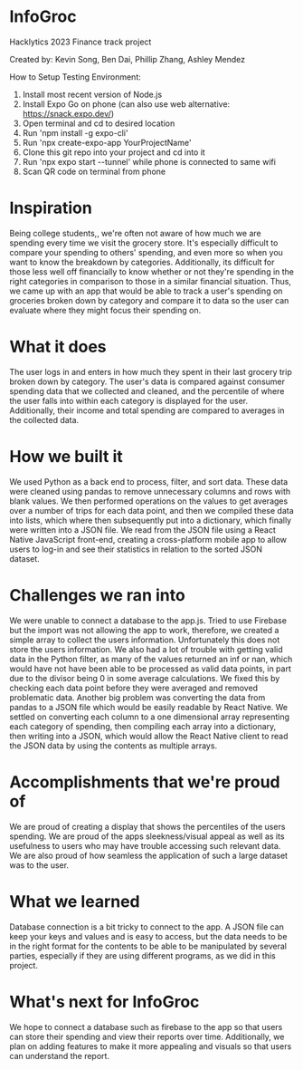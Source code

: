 # InfoGroc
Hacklytics 2023 Finance track project

Created by: Kevin Song, Ben Dai, Phillip Zhang, Ashley Mendez

How to Setup Testing Environment:

1. Install most recent version of Node.js
2. Install Expo Go on phone (can also use web alternative: https://snack.expo.dev/)
3. Open terminal and cd to desired location
4. Run 'npm install -g expo-cli'
5. Run 'npx create-expo-app YourProjectName'
6. Clone this git repo into your project and cd into it
7. Run 'npx expo start --tunnel' while phone is connected to same wifi
8. Scan QR code on terminal from phone


# Inspiration
Being college students,, we're often not aware of how much we are spending every time we visit the grocery store. It's especially difficult to compare your spending to others' spending, and even more so when you want to know the breakdown by categories. Additionally, its difficult for those less well off financially to know whether or not they're spending in the right categories in comparison to those in a similar financial situation. Thus, we came up with an app that would be able to track a user's spending on groceries broken down by category and compare it to data so the user can evaluate where they might focus their spending on.

# What it does
The user logs in and enters in how much they spent in their last grocery trip broken down by category. The user's data is compared against consumer spending data that we collected and cleaned, and the percentile of where the user falls into within each category is displayed for the user. Additionally, their income and total spending are compared to averages in the collected data.

# How we built it
We used Python as a back end to process, filter, and sort data. These data were cleaned using pandas to remove unnecessary columns and rows with blank values. We then performed operations on the values to get averages over a number of trips for each data point, and then we compiled these data into lists, which where then subsequently put into a dictionary, which finally were written into a JSON file. We read from the JSON file using a React Native JavaScript front-end, creating a cross-platform mobile app to allow users to log-in and see their statistics in relation to the sorted JSON dataset.

# Challenges we ran into
We were unable to connect a database to the app.js. Tried to use Firebase but the import was not allowing the app to work, therefore, we created a simple array to collect the users information. Unfortunately this does not store the users information. We also had a lot of trouble with getting valid data in the Python filter, as many of the values returned an inf or nan, which would have not have been able to be processed as valid data points, in part due to the divisor being 0 in some average calculations. We fixed this by checking each data point before they were averaged and removed problematic data. Another big problem was converting the data from pandas to a JSON file which would be easily readable by React Native. We settled on converting each column to a one dimensional array representing each category of spending, then compiling each array into a dictionary, then writing into a JSON, which would allow the React Native client to read the JSON data by using the contents as multiple arrays.

# Accomplishments that we're proud of
We are proud of creating a display that shows the percentiles of the users spending. We are proud of the apps sleekness/visual appeal as well as its usefulness to users who may have trouble accessing such relevant data. We are also proud of how seamless the application of such a large dataset was to the user.

# What we learned
Database connection is a bit tricky to connect to the app. A JSON file can keep your keys and values and is easy to access, but the data needs to be in the right format for the contents to be able to be manipulated by several parties, especially if they are using different programs, as we did in this project.

# What's next for InfoGroc
We hope to connect a database such as firebase to the app so that users can store their spending and view their reports over time. Additionally, we plan on adding features to make it more appealing and visuals so that users can understand the report.
